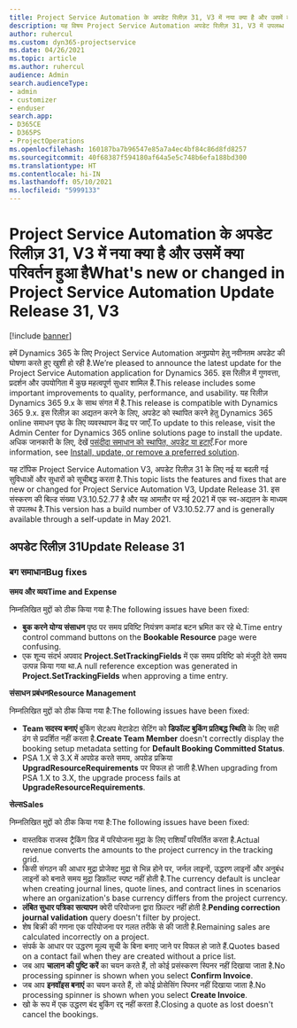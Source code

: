 ```yaml
---
title: Project Service Automation के अपडेट रिलीज़ 31, V3 में नया क्या है और उसमें क्या परिवर्तन हुआ है
description: यह विषय Project Service Automation अपडेट रिलीज़ 31, V3 में उपलब्ध सुविधाओं और सुधारों को सूचीबद्ध करता है.
author: ruhercul
ms.custom: dyn365-projectservice
ms.date: 04/26/2021
ms.topic: article
ms.author: ruhercul
audience: Admin
search.audienceType:
- admin
- customizer
- enduser
search.app:
- D365CE
- D365PS
- ProjectOperations
ms.openlocfilehash: 160187ba7b96547e85a7a4ec4bf84c86d8fd8257
ms.sourcegitcommit: 40f68387f594180af64a5e5c748b6efa188bd300
ms.translationtype: HT
ms.contentlocale: hi-IN
ms.lasthandoff: 05/10/2021
ms.locfileid: "5999133"
---
```

# <a name="whats-new-or-changed-in-project-service-automation-update-release-31-v3"></a><span data-ttu-id="287fb-103">Project Service Automation के अपडेट रिलीज़ 31, V3 में नया क्या है और उसमें क्या परिवर्तन हुआ है</span><span class="sxs-lookup"><span data-stu-id="287fb-103">What's new or changed in Project Service Automation Update Release 31, V3</span></span>

[!include [banner](../includes/psa-now-project-operations.md)]

<span data-ttu-id="287fb-104">हमें Dynamics 365 के लिए Project Service Automation अनुप्रयोग हेतु नवीनतम अपडेट की घोषणा करते हुए खुशी हो रही है.</span><span class="sxs-lookup"><span data-stu-id="287fb-104">We’re pleased to announce the latest update for the Project Service Automation application for Dynamics 365.</span></span> <span data-ttu-id="287fb-105">इस रिलीज़ में गुणवत्ता, प्रदर्शन और उपयोगिता में कुछ महत्वपूर्ण सुधार शामिल हैं.</span><span class="sxs-lookup"><span data-stu-id="287fb-105">This release includes some important improvements to quality, performance, and usability.</span></span> <span data-ttu-id="287fb-106">यह रिलीज़ Dynamics 365 9.x के साथ संगत में है.</span><span class="sxs-lookup"><span data-stu-id="287fb-106">This release is compatible with Dynamics 365 9.x.</span></span> <span data-ttu-id="287fb-107">इस रिलीज़ का अद्यतन करने के लिए, अपडेट को स्थापित करने हेतु Dynamics 365 online समाधन पृष्ठ के लिए व्यवस्थापन केंद्र पर जाएँ.</span><span class="sxs-lookup"><span data-stu-id="287fb-107">To update to this release, visit the Admin Center for Dynamics 365 online solutions page to install the update.</span></span> <span data-ttu-id="287fb-108">अधिक जानकारी के लिए, देखें [पसंदीदा समाधान को स्थापित, अपडेट या हटाएँ](/power-platform/admin/install-remove-preferred-solution).</span><span class="sxs-lookup"><span data-stu-id="287fb-108">For more information, see [Install, update, or remove a preferred solution](/power-platform/admin/install-remove-preferred-solution).</span></span>

<span data-ttu-id="287fb-109">यह टॉपिक Project Service Automation V3, अपडेट रिलीज़ 31 के लिए नई या बदली गई सुविधाओं और सुधारों को सूचीबद्ध करता है.</span><span class="sxs-lookup"><span data-stu-id="287fb-109">This topic lists the features and fixes that are new or changed for Project Service Automation V3, Update Release 31.</span></span> <span data-ttu-id="287fb-110">इस संस्करण की बिल्ड संख्या V3.10.52.77 है और यह आमतौर पर मई 2021 में एक स्व-अद्यतन के माध्यम से उपलब्ध है.</span><span class="sxs-lookup"><span data-stu-id="287fb-110">This version has a build number of V3.10.52.77 and is generally available through a self-update in May 2021.</span></span>

## <a name="update-release-31"></a><span data-ttu-id="287fb-111">अपडेट रिलीज़ 31</span><span class="sxs-lookup"><span data-stu-id="287fb-111">Update Release 31</span></span>

### <a name="bug-fixes"></a><span data-ttu-id="287fb-112">बग समाधान</span><span class="sxs-lookup"><span data-stu-id="287fb-112">Bug fixes</span></span>

<span data-ttu-id="287fb-113">**समय और व्यय**</span><span class="sxs-lookup"><span data-stu-id="287fb-113">**Time and Expense**</span></span>

<span data-ttu-id="287fb-114">निम्नलिखित मुद्दों को ठीक किया गया है:</span><span class="sxs-lookup"><span data-stu-id="287fb-114">The following issues have been fixed:</span></span>

- <span data-ttu-id="287fb-115">**बुक करने योग्य संसाधन** पृष्ठ पर समय प्रविष्टि नियंत्रण कमांड बटन भ्रमित कर रहे थे.</span><span class="sxs-lookup"><span data-stu-id="287fb-115">Time entry control command buttons on the **Bookable Resource** page were confusing.</span></span>
- <span data-ttu-id="287fb-116">एक शून्य संदर्भ अपवाद **Project.SetTrackingFields** में एक समय प्रविष्टि को मंजूरी देते समय उत्पन्न किया गया था.</span><span class="sxs-lookup"><span data-stu-id="287fb-116">A null reference exception was generated in **Project.SetTrackingFields** when approving a time entry.</span></span>

<span data-ttu-id="287fb-117">**संसाधन प्रबंधन**</span><span class="sxs-lookup"><span data-stu-id="287fb-117">**Resource Management**</span></span>

<span data-ttu-id="287fb-118">निम्नलिखित मुद्दों को ठीक किया गया है:</span><span class="sxs-lookup"><span data-stu-id="287fb-118">The following issues have been fixed:</span></span>

- <span data-ttu-id="287fb-119">**Team सदस्य बनाएं** बुकिंग सेटअप मेटाडेटा सेटिंग को **डिफॉल्ट बुकिंग प्रतिबद्ध स्थिति** के लिए सही ढंग से प्रदर्शित नहीं करता है.</span><span class="sxs-lookup"><span data-stu-id="287fb-119">**Create Team Member** doesn't correctly display the booking setup metadata setting for **Default Booking Committed Status**.</span></span>
- <span data-ttu-id="287fb-120">PSA 1.X से 3.X में अपग्रेड करते समय, अपग्रेड प्रक्रिया **UpgradResourceRequirements** पर विफल हो जाती है.</span><span class="sxs-lookup"><span data-stu-id="287fb-120">When upgrading from PSA 1.X to 3.X, the upgrade process fails at **UpgradeResourceRequirements**.</span></span>


<span data-ttu-id="287fb-121">**सेल्स**</span><span class="sxs-lookup"><span data-stu-id="287fb-121">**Sales**</span></span>

<span data-ttu-id="287fb-122">निम्नलिखित मुद्दों को ठीक किया गया है:</span><span class="sxs-lookup"><span data-stu-id="287fb-122">The following issues have been fixed:</span></span>

- <span data-ttu-id="287fb-123">वास्तविक राजस्व ट्रैकिंग ग्रिड में परियोजना मुद्रा के लिए राशियाँ परिवर्तित करता है.</span><span class="sxs-lookup"><span data-stu-id="287fb-123">Actual revenue converts the amounts to the project currency in the tracking grid.</span></span>
- <span data-ttu-id="287fb-124">किसी संगठन की आधार मुद्रा प्रोजेक्ट मुद्रा से भिन्न होने पर, जर्नल लाइनों, उद्धरण लाइनों और अनुबंध लाइनों को बनाते समय मुद्रा डिफ़ॉल्ट स्पष्ट नहीं होती है.</span><span class="sxs-lookup"><span data-stu-id="287fb-124">The currency default is unclear when creating journal lines, quote lines, and contract lines in scenarios where an organization's base currency differs from the project currency.</span></span>
- <span data-ttu-id="287fb-125">**लंबित सुधार पत्रिका सत्यापन** क्वेरी परियोजना द्वारा फ़िल्टर नहीं होती है.</span><span class="sxs-lookup"><span data-stu-id="287fb-125">**Pending correction journal validation** query doesn't filter by project.</span></span>
- <span data-ttu-id="287fb-126">शेष बिक्री की गणना एक परियोजना पर गलत तरीके से की जाती है.</span><span class="sxs-lookup"><span data-stu-id="287fb-126">Remaining sales are calculated incorrectly on a project.</span></span>
- <span data-ttu-id="287fb-127">संपर्क के आधार पर उद्धरण मूल्य सूची के बिना बनाए जाने पर विफल हो जाते हैं.</span><span class="sxs-lookup"><span data-stu-id="287fb-127">Quotes based on a contact fail when they are created without a price list.</span></span>
- <span data-ttu-id="287fb-128">जब आप **चालान की पुष्टि करें** का चयन करते हैं, तो कोई प्रसंस्करण स्पिनर नहीं दिखाया जाता है.</span><span class="sxs-lookup"><span data-stu-id="287fb-128">No processing spinner is shown when you select **Confirm Invoice**.</span></span>
- <span data-ttu-id="287fb-129">जब आप **इनवॉइस बनाएं** का चयन करते हैं, तो कोई प्रोसेसिंग स्पिनर नहीं दिखाया जाता है.</span><span class="sxs-lookup"><span data-stu-id="287fb-129">No processing spinner is shown when you select **Create Invoice**.</span></span>
- <span data-ttu-id="287fb-130">खो के रूप में एक उद्धरण बंद बुकिंग रद्द नहीं करता है.</span><span class="sxs-lookup"><span data-stu-id="287fb-130">Closing a quote as lost doesn't cancel the bookings.</span></span>







